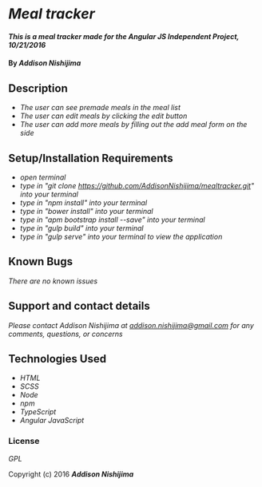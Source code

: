 # _Meal tracker_

#### _This is a meal tracker made for the Angular JS Independent Project, 10/21/2016_

#### By _**Addison Nishijima**_

## Description

* _The user can see premade meals in the meal list_
* _The user can edit meals by clicking the edit button_
* _The user can add more meals by filling out the add meal form on the side_

## Setup/Installation Requirements

* _open terminal_
* _type in "git clone https://github.com/AddisonNishijima/mealtracker.git" into your terminal_
* _type in "npm install" into your terminal_
* _type in "bower install" into your terminal_
* _type in "apm bootstrap install --save" into your terminal_
* _type in "gulp build" into your terminal_
* _type in "gulp serve" into your terminal to view the application_

## Known Bugs

_There are no known issues_

## Support and contact details

_Please contact Addison Nishijima at addison.nishijima@gmail.com for any comments, questions, or concerns_

## Technologies Used

* _HTML_
* _SCSS_
* _Node_
* _npm_
* _TypeScript_
* _Angular JavaScript_

### License

*GPL*

Copyright (c) 2016 **_Addison Nishijima_**
